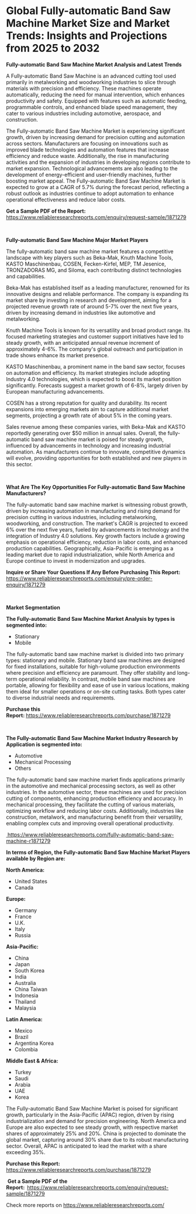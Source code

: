 <p><h1>Global Fully-automatic Band Saw Machine Market Size and Market Trends: Insights and Projections from 2025 to 2032</h1></p><p><strong>Fully-automatic Band Saw Machine Market Analysis and Latest Trends</strong></p>
<p><p>A Fully-automatic Band Saw Machine is an advanced cutting tool used primarily in metalworking and woodworking industries to slice through materials with precision and efficiency. These machines operate automatically, reducing the need for manual intervention, which enhances productivity and safety. Equipped with features such as automatic feeding, programmable controls, and enhanced blade speed management, they cater to various industries including automotive, aerospace, and construction.</p><p>The Fully-automatic Band Saw Machine Market is experiencing significant growth, driven by increasing demand for precision cutting and automation across sectors. Manufacturers are focusing on innovations such as improved blade technologies and automation features that increase efficiency and reduce waste. Additionally, the rise in manufacturing activities and the expansion of industries in developing regions contribute to market expansion. Technological advancements are also leading to the development of energy-efficient and user-friendly machines, further boosting market appeal. The Fully-automatic Band Saw Machine Market is expected to grow at a CAGR of 5.7% during the forecast period, reflecting a robust outlook as industries continue to adopt automation to enhance operational effectiveness and reduce labor costs.</p></p>
<p><strong>Get a Sample PDF of the Report:&nbsp;</strong> <a href="https://www.reliableresearchreports.com/enquiry/request-sample/1871279?utm_campaign=2756&utm_medium=2&utm_source=Github&utm_content=ia&utm_term=28022025&utm_id=fully-automatic-band-saw-machine">https://www.reliableresearchreports.com/enquiry/request-sample/1871279</a></p>
<p>&nbsp;</p>
<p><strong>Fully-automatic Band Saw Machine Major Market Players</strong></p>
<p><p>The fully-automatic band saw machine market features a competitive landscape with key players such as Beka-Mak, Knuth Machine Tools, KASTO Maschinenbau, COSEN, Fecken-Kirfel, MEP, TM Jesenice, TRONZADORAS MG, and Siloma, each contributing distinct technologies and capabilities.</p><p>Beka-Mak has established itself as a leading manufacturer, renowned for its innovative designs and reliable performance. The company is expanding its market share by investing in research and development, aiming for a projected revenue growth rate of around 5-7% over the next five years, driven by increasing demand in industries like automotive and metalworking.</p><p>Knuth Machine Tools is known for its versatility and broad product range. Its focused marketing strategies and customer support initiatives have led to steady growth, with an anticipated annual revenue increment of approximately 4-6%. The company's global outreach and participation in trade shows enhance its market presence.</p><p>KASTO Maschinenbau, a prominent name in the band saw sector, focuses on automation and efficiency. Its market strategies include adopting Industry 4.0 technologies, which is expected to boost its market position significantly. Forecasts suggest a market growth of 6-8%, largely driven by European manufacturing advancements.</p><p>COSEN has a strong reputation for quality and durability. Its recent expansions into emerging markets aim to capture additional market segments, projecting a growth rate of about 5% in the coming years.</p><p>Sales revenue among these companies varies, with Beka-Mak and KASTO reportedly generating over $50 million in annual sales. Overall, the fully-automatic band saw machine market is poised for steady growth, influenced by advancements in technology and increasing industrial automation. As manufacturers continue to innovate, competitive dynamics will evolve, providing opportunities for both established and new players in this sector.</p></p>
<p>&nbsp;</p>
<p><strong>What Are The Key Opportunities For Fully-automatic Band Saw Machine Manufacturers?</strong></p>
<p><p>The fully-automatic band saw machine market is witnessing robust growth, driven by increasing automation in manufacturing and rising demand for precision cutting in various industries, including metalworking, woodworking, and construction. The market's CAGR is projected to exceed 6% over the next five years, fueled by advancements in technology and the integration of Industry 4.0 solutions. Key growth factors include a growing emphasis on operational efficiency, reduction in labor costs, and enhanced production capabilities. Geographically, Asia-Pacific is emerging as a leading market due to rapid industrialization, while North America and Europe continue to invest in modernization and upgrades.</p></p>
<p><strong>Inquire or Share Your Questions If Any Before Purchasing This Report:</strong> <a href="https://www.reliableresearchreports.com/enquiry/pre-order-enquiry/1871279?utm_campaign=2756&utm_medium=2&utm_source=Github&utm_content=ia&utm_term=28022025&utm_id=fully-automatic-band-saw-machine">https://www.reliableresearchreports.com/enquiry/pre-order-enquiry/1871279</a></p>
<p>&nbsp;</p>
<p><strong>Market Segmentation</strong></p>
<p><strong>The Fully-automatic Band Saw Machine Market Analysis by types is segmented into:</strong></p>
<p><ul><li>Stationary</li><li>Mobile</li></ul></p>
<p><p>The fully-automatic band saw machine market is divided into two primary types: stationary and mobile. Stationary band saw machines are designed for fixed installations, suitable for high-volume production environments where precision and efficiency are paramount. They offer stability and long-term operational reliability. In contrast, mobile band saw machines are portable, allowing for flexibility and ease of use in various locations, making them ideal for smaller operations or on-site cutting tasks. Both types cater to diverse industrial needs and requirements.</p></p>
<p><strong>Purchase this Report:&nbsp;</strong><a href="https://www.reliableresearchreports.com/purchase/1871279?utm_campaign=2756&utm_medium=2&utm_source=Github&utm_content=ia&utm_term=28022025&utm_id=fully-automatic-band-saw-machine">https://www.reliableresearchreports.com/purchase/1871279</a></p>
<p>&nbsp;</p>
<p><strong>The Fully-automatic Band Saw Machine Market Industry Research by Application is segmented into:</strong></p>
<p><ul><li>Automotive</li><li>Mechanical Processing</li><li>Others</li></ul></p>
<p><p>The fully-automatic band saw machine market finds applications primarily in the automotive and mechanical processing sectors, as well as other industries. In the automotive sector, these machines are used for precision cutting of components, enhancing production efficiency and accuracy. In mechanical processing, they facilitate the cutting of various materials, optimizing workflow and reducing labor costs. Additionally, industries like construction, metalwork, and manufacturing benefit from their versatility, enabling complex cuts and improving overall operational productivity.</p></p>
<p><a href="https://www.reliableresearchreports.com/fully-automatic-band-saw-machine-r1871279?utm_campaign=2756&utm_medium=2&utm_source=Github&utm_content=ia&utm_term=28022025&utm_id=fully-automatic-band-saw-machine">&nbsp;https://www.reliableresearchreports.com/fully-automatic-band-saw-machine-r1871279</a></p>
<p><strong>In terms of Region, the Fully-automatic Band Saw Machine Market Players available by Region are:</strong></p>
<p>
    <p> <strong> North America: </strong>
        <ul>
            <li>United States</li>
            <li>Canada</li>
        </ul>
        </p> 
    <p> <strong> Europe: </strong>
        <ul>
            <li>Germany</li>
            <li>France</li>
            <li>U.K.</li>
            <li>Italy</li>
            <li>Russia</li>
        </ul>
        </p> 
    <p> <strong> Asia-Pacific: </strong>
        <ul>
            <li>China</li>
            <li>Japan</li>
            <li>South Korea</li>
            <li>India</li>
            <li>Australia</li>
            <li>China Taiwan</li>
            <li>Indonesia</li>
            <li>Thailand</li>
            <li>Malaysia</li>
        </ul>
        </p> 
    <p> <strong> Latin America: </strong>
        <ul>
            <li>Mexico</li>
            <li>Brazil</li>
            <li>Argentina Korea</li>
            <li>Colombia</li>
        </ul>
        </p> 
    <p> <strong> Middle East & Africa: </strong>
        <ul>
            <li>Turkey</li>
            <li>Saudi</li>
            <li>Arabia</li>
            <li>UAE</li>
            <li>Korea</li>
        </ul>
    </p>
    </p>
<p><p>The Fully-automatic Band Saw Machine Market is poised for significant growth, particularly in the Asia-Pacific (APAC) region, driven by rising industrialization and demand for precision engineering. North America and Europe are also expected to see steady growth, with respective market shares of approximately 25% and 20%. China is projected to dominate the global market, capturing around 30% share due to its robust manufacturing sector. Overall, APAC is anticipated to lead the market with a share exceeding 35%.</p></p>
<p><strong>Purchase this Report: </strong><a href="https://www.reliableresearchreports.com/purchase/1871279?utm_campaign=2756&utm_medium=2&utm_source=Github&utm_content=ia&utm_term=28022025&utm_id=fully-automatic-band-saw-machine">https://www.reliableresearchreports.com/purchase/1871279</a></p>
<p>&nbsp;<strong>Get a Sample PDF of the Report:&nbsp;&nbsp;</strong><a href="https://www.reliableresearchreports.com/enquiry/request-sample/1871279?utm_campaign=2756&utm_medium=2&utm_source=Github&utm_content=ia&utm_term=28022025&utm_id=fully-automatic-band-saw-machine">https://www.reliableresearchreports.com/enquiry/request-sample/1871279</a></p>
<p><strong></strong></p>
<p>Check more reports on <a href="https://www.reliableresearchreports.com/?utm_campaign=2756&utm_medium=2&utm_source=Github&utm_content=ia&utm_term=28022025&utm_id=fully-automatic-band-saw-machine">https://www.reliableresearchreports.com/</a></p>